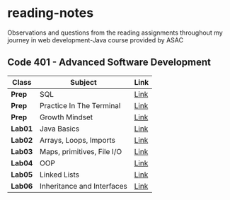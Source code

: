 # reading-notes
Observations and questions from the reading assignments throughout my journey in web development-Java course provided by ASAC

## Code 401 - Advanced Software Development


| Class       | Subject   | Link       |
|-------------|-----------|------------|
| **Prep**    | SQL       | [Link](https://baraahabusara.github.io/reading-notes/SQL/SQL)       |
| **Prep**    | Practice In The Terminal | [Link](https://baraahabusara.github.io/reading-notes/PracticeInTheTerminal/PracticeInTheTerminal)       |
| **Prep**    | Growth Mindset | [Link](https://baraahabusara.github.io/reading-notes/growthMindset/growthMindset)       |
| **Lab01**   | Java Basics  |[Link](https://baraahabusara.github.io/reading-notes/Class01/readings-01)|
| **Lab02**   | Arrays, Loops, Imports|[Link](https://baraahabusara.github.io/reading-notes/Class02/readings-02)|
| **Lab03**   | Maps, primitives, File I/O|[Link](https://baraahabusara.github.io/reading-notes/Class03/readings-03)|
| **Lab04**   |OOP |[Link](https://baraahabusara.github.io/reading-notes/Class04/readings-04)|
| **Lab05**   |Linked Lists |[Link](https://baraahabusara.github.io/reading-notes/Class05/readings-05)|
| **Lab06**   |Inheritance and Interfaces |[Link](https://baraahabusara.github.io/reading-notes/Class06/readings-06)|
